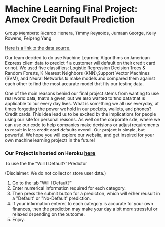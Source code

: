 # Machine Learning Final Project:  Amex Credit Default Prediction
Group Members: Ricardo Herrera, Timmy Reynolds, Jumaan George, Kelly Rowens, Feipeng Yang

[Here is a link to the data source.](https://www.kaggle.com/hotsonhonet/amex-competition/ "American Express Hackathon Competition Data")


Our team decided to do use Machine Learning Algorithms on American Express client data to predict if a customer will default on their credit card or not. We used five classifiers: Logistic Regression Decision Trees & Random Forests, K Nearest Neighbors (KNN),Support Vector Machines (SVM), and Neural Networks to make models and compared them against each other to find the most accurate model that fits our testing data.

One of the main reasons behind our final project stems from wanting to use real world data, that's a given, but we also wanted to find data that is applicable to our every day lives. What is something we all use everyday, at times forgetting the power we hold in our pockets, wallets, and phones? Credit cards. This idea lead us to be excited by the implications for people using our site for personal reasons. As well on the corporate side, where we can use our code to help companies make decisions or adjust requirements to result in less credit card defaults overall. Our project is simple, but powerful. We hope you will explore our website, and get inspired for your own machine learning projects in the future!


### Our Project is hosted on Heroku [here](https://ml-credit-default.herokuapp.com/) 

To use the the "Will I Default?" Predictor 

(Disclaimer: We do not collect or store user data.)

1. Go to the tab "Will I Default?"
2. Enter numerical information required for each category.
3. Then press the submit button for a prediction, which will either reusult in a "Default" or "No-Default" prediction.
4. If your information entered to each category is accurate for your own finances, then the prediction may make your day a bit more stressful or relaxed depending on the outcome.
5. Enjoy.